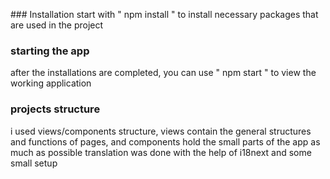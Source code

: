 ### Installation
start with " npm install " to install necessary packages that are used in the project

### starting the app

after the installations are completed, you can use " npm start " to view the working application

### projects structure

i used views/components structure, views contain the general structures and functions of pages, and components hold the
small parts of the app as much as possible
translation was done with the help of i18next and some small setup
